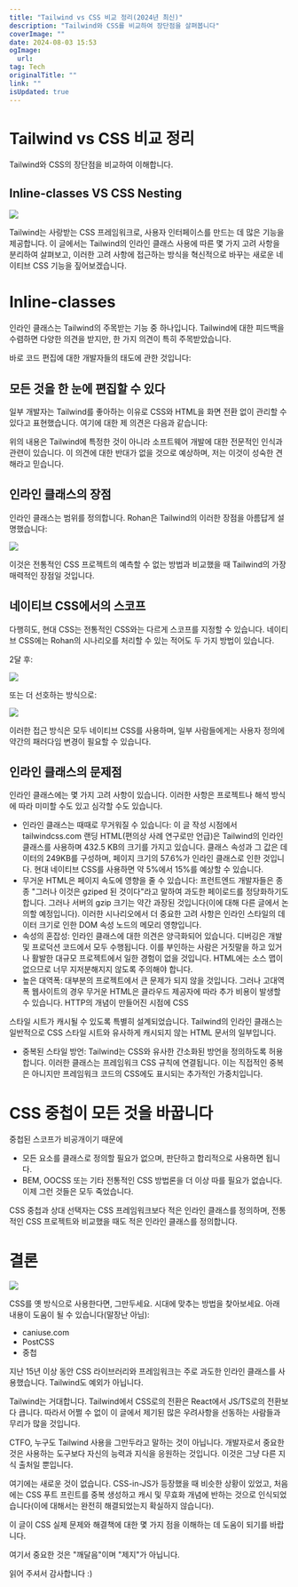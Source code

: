 ```yaml
---
title: "Tailwind vs CSS 비교 정리(2024년 최신)"
description: "Tailwind와 CSS를 비교하여 장단점을 살펴봅니다"
coverImage: ""
date: 2024-08-03 15:53
ogImage: 
  url: 
tag: Tech
originalTitle: ""
link: ""
isUpdated: true
---
```






# Tailwind vs CSS 비교 정리

Tailwind와 CSS의 장단점을 비교하여 이해합니다.

## Inline-classes VS CSS Nesting

<img src="/assets/img/Tailwind-vs-Modern-CSS_0.png" />

Tailwind는 사랑받는 CSS 프레임워크로, 사용자 인터페이스를 만드는 데 많은 기능을 제공합니다. 이 글에서는 Tailwind의 인라인 클래스 사용에 따른 몇 가지 고려 사항을 분리하여 살펴보고, 이러한 고려 사항에 접근하는 방식을 혁신적으로 바꾸는 새로운 네이티브 CSS 기능을 짚어보겠습니다.

# Inline-classes

인라인 클래스는 Tailwind의 주목받는 기능 중 하나입니다. Tailwind에 대한 피드백을 수렴하면 다양한 의견을 받지만, 한 가지 의견이 특히 주목받았습니다.

바로 코드 편집에 대한 개발자들의 태도에 관한 것입니다:

<div class="content-ad"></div>

## 모든 것을 한 눈에 편집할 수 있다

일부 개발자는 Tailwind를 좋아하는 이유로 CSS와 HTML을 화면 전환 없이 관리할 수 있다고 표현했습니다. 여기에 대한 제 의견은 다음과 같습니다:

위의 내용은 Tailwind에 특정한 것이 아니라 소프트웨어 개발에 대한 전문적인 인식과 관련이 있습니다. 이 의견에 대한 반대가 없을 것으로 예상하며, 저는 이것이 성숙한 견해라고 믿습니다.

## 인라인 클래스의 장점

인라인 클래스는 범위를 정의합니다. Rohan은 Tailwind의 이러한 장점을 아름답게 설명했습니다:

<img src="/assets/img/Tailwind-vs-Modern-CSS_1.png" />

이것은 전통적인 CSS 프로젝트의 예측할 수 없는 방법과 비교했을 때 Tailwind의 가장 매력적인 장점일 것입니다.

## 네이티브 CSS에서의 스코프

다행히도, 현대 CSS는 전통적인 CSS와는 다르게 스코프를 지정할 수 있습니다. 네이티브 CSS에는 Rohan의 시나리오를 처리할 수 있는 적어도 두 가지 방법이 있습니다.

2달 후:

<img src="/assets/img/Tailwind-vs-Modern-CSS_2.png" />

또는 더 선호하는 방식으로:

<img src="/assets/img/Tailwind-vs-Modern-CSS_3.png" />

이러한 접근 방식은 모두 네이티브 CSS를 사용하며, 일부 사람들에게는 사용자 정의에 약간의 패러다임 변경이 필요할 수 있습니다.

<div class="content-ad"></div>

## 인라인 클래스의 문제점

인라인 클래스에는 몇 가지 고려 사항이 있습니다. 이러한 사항은 프로젝트나 해석 방식에 따라 미미할 수도 있고 심각할 수도 있습니다.

- 인라인 클래스는 때때로 무거워질 수 있습니다: 이 글 작성 시점에서 tailwindcss.com 랜딩 HTML(편의상 사례 연구로만 언급)은 Tailwind의 인라인 클래스를 사용하며 432.5 KB의 크기를 가지고 있습니다. 클래스 속성과 그 값은 데이터의 249KB를 구성하며, 페이지 크기의 57.6%가 인라인 클래스로 인한 것입니다. 현대 네이티브 CSS를 사용하면 약 5%에서 15%를 예상할 수 있습니다.
- 무거운 HTML은 페이지 속도에 영향을 줄 수 있습니다: 프런트엔드 개발자들은 종종 "그러나 이것은 gziped 된 것이다"라고 말하여 과도한 페이로드를 정당화하기도 합니다. 그러나 서버의 gzip 크기는 약간 과장된 것입니다(이에 대해 다른 글에서 논의할 예정입니다). 이러한 시나리오에서 더 중요한 고려 사항은 인라인 스타일의 데이터 크기로 인한 DOM 속성 노드의 메모리 영향입니다.
- 속성의 혼잡성: 인라인 클래스에 대한 의견은 양극화되어 있습니다. 디버깅은 개발 및 프로덕션 코드에서 모두 수행됩니다. 이를 부인하는 사람은 거짓말을 하고 있거나 활발한 대규모 프로젝트에서 일한 경험이 없을 것입니다. HTML에는 소스 맵이 없으므로 너무 지저분해지지 않도록 주의해야 합니다.
- 높은 대역폭: 대부분의 프로젝트에서 큰 문제가 되지 않을 것입니다. 그러나 고대역폭 웹사이트의 경우 무거운 HTML은 클라우드 제공자에 따라 추가 비용이 발생할 수 있습니다. HTTP의 개념이 만들어진 시점에 CSS

스타일 시트가 캐시될 수 있도록 특별히 설계되었습니다. Tailwind의 인라인 클래스는 일반적으로 CSS 스타일 시트와 유사하게 캐시되지 않는 HTML 문서의 일부입니다.

- 중복된 스타일 방언: Tailwind는 CSS와 유사한 간소화된 방언을 정의하도록 허용합니다. 이러한 클래스는 프레임워크 CSS 규칙에 연결됩니다. 이는 직접적인 중복은 아니지만 프레임워크 코드의 CSS에도 표시되는 추가적인 가중치입니다.

# CSS 중첩이 모든 것을 바꿉니다

중첩된 스코프가 비공개이기 때문에

- 모든 요소를 클래스로 정의할 필요가 없으며, 판단하고 합리적으로 사용하면 됩니다.
- BEM, OOCSS 또는 기타 전통적인 CSS 방법론을 더 이상 따를 필요가 없습니다. 이제 그런 것들은 모두 죽었습니다.

CSS 중첩과 상대 선택자는 CSS 프레임워크보다 적은 인라인 클래스를 정의하며, 전통적인 CSS 프로젝트와 비교했을 때도 적은 인라인 클래스를 정의합니다.

<div class="content-ad"></div>

# 결론

<img src="/assets/img/Tailwind-vs-Modern-CSS_4.png" />

CSS를 옛 방식으로 사용한다면, 그만두세요. 시대에 맞추는 방법을 찾아보세요. 아래 내용이 도움이 될 수 있습니다(말장난 아님):

- caniuse.com
- PostCSS
- 중첩

지난 15년 이상 동안 CSS 라이브러리와 프레임워크는 주로 과도한 인라인 클래스를 사용했습니다. Tailwind도 예외가 아닙니다.

Tailwind는 거대합니다. Tailwind에서 CSS로의 전환은 React에서 JS/TS로의 전환보다 큽니다. 따라서 어쩔 수 없이 이 글에서 제기된 많은 우려사항을 선동하는 사람들과 무리가 많을 것입니다.

CTFO, 누구도 Tailwind 사용을 그만두라고 말하는 것이 아닙니다. 개발자로서 중요한 것은 사용하는 도구보다 자신의 능력과 지식을 응원하는 것입니다. 이것은 그냥 다른 지식 출처일 뿐입니다.

여기에는 새로운 것이 없습니다. CSS-in-JS가 등장했을 때 비슷한 상황이 있었고, 처음에는 CSS 푸트 프린트를 중복 생성하고 캐시 및 무효화 개념에 반하는 것으로 인식되었습니다(이에 대해서는 완전히 해결되었는지 확실하지 않습니다).

이 글이 CSS 실제 문제와 해결책에 대한 몇 가지 점을 이해하는 데 도움이 되기를 바랍니다.

여기서 중요한 것은 "깨달음"이며 "제지"가 아닙니다.

읽어 주셔서 감사합니다 :)
